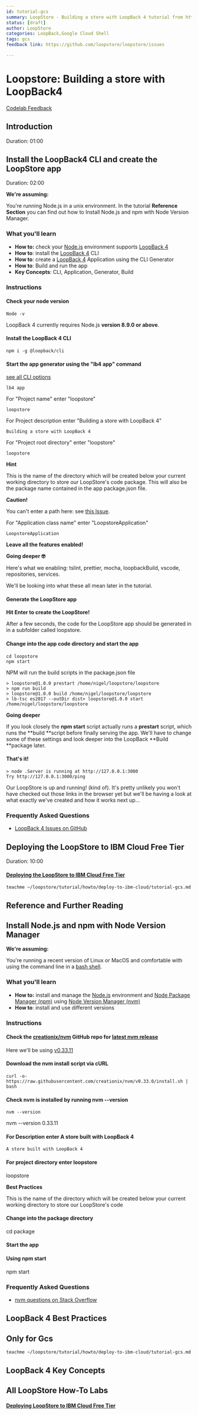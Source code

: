 ```yaml
---
id: tutorial-gcs
summary: LoopStore - Building a store with LoopBack 4 tutorial from https://github.com/loopstore/loopstore
status: [draft]
author: LoopStore
categories: LoopBack,Google Cloud Shell
tags: gcs
feedback link: https://github.com/loopstore/loopstore/issues

---
```


# Loopstore: Building a store with LoopBack4

[Codelab Feedback](https://github.com/loopstore/loopstore/issues)


## Introduction
Duration: 01:00



## Install the LoopBack4 CLI and create the LoopStore app
Duration: 02:00


<aside class="special">

**We're assuming:**

You're running Node.js in a unix environment. In the tutorial **Reference Section** you can find out how to Install Node.js and npm with Node Version Manager. 
</aside>

### What you'll learn

* **How to:** check your  [Node.js](https://nodejs.org) environment supports  [LoopBack 4](https://v4.loopback.io/)
* **How to**: install the  [LoopBack 4](https://v4.loopback.io/) CLI
* **How to**: create a  [LoopBack 4](https://v4.loopback.io/) Application using the CLI Generator
* **How to**: Build and run the app
* **Key Concepts**: CLI, Application, Generator, Build

### Instructions

#### Check your node version

    Node -v

LoopBack 4 currently requires Node.js **version 8.9.0 or above**.

#### Install the LoopBack 4 CLI

    npm i -g @loopback/cli

#### Start the app generator using the "lb4 app" command

[see all CLI options](https://github.com/strongloop/loopback-next/blob/master/packages/cli/README.md)

    lb4 app

For "Project name" enter "loopstore"

    loopstore

For Project description enter "Building a store with LoopBack 4"

    Building a store with LoopBack 4

For "Project root directory" enter "loopstore"

    loopstore

<aside class="special">

**Hint**

This is the name of the directory which will be created below your current working directory to store our LoopStore's code package. This will also be the package name contained in the app package.json file.
</aside>

**Caution!**

You can't enter a path here: see  [this Issue](https://github.com/strongloop/loopback-next/issues/2092).

For "Application class name" enter "LoopstoreApplication"

    LoopstoreApplication

**Leave all the features enabled!**

<aside class="special">

**Going deeper 🤓**

Here's what we enabling: tslint, prettier, mocha, loopbackBuild, vscode, repositories, services.

We'll be looking into what these all mean later in the tutorial.
</aside>

#### Generate the LoopStore app

**Hit Enter to create the LoopStore!**

After a few seconds, the code for the LoopStore app should be generated in in a subfolder called loopstore.

#### Change into the app code directory and start the app

    cd loopstore
    npm start

NPM will run the build scripts in the <walkthrough-editor-open-file  filePath="test-cloudshell-tutorial/loopstore/package.json" text="">package.json</walkthrough-editor-open-file> file

```
> loopstore@1.0.0 prestart /home/nigel/loopstore/loopstore
> npm run build
> loopstore@1.0.0 build /home/nigel/loopstore/loopstore
> lb-tsc es2017 --outDir dist> loopstore@1.0.0 start /home/nigel/loopstore/loopstore
```

<aside class="special">

**Going deeper**

If you look closely the **npm start** script actually runs a **prestart** script, which runs the **build **script before finally serving the app. We'll have to change some of these settings and look deeper into the LoopBack **Build **package later.
</aside>

#### That's it!

```
> node .Server is running at http://127.0.0.1:3000
Try http://127.0.0.1:3000/ping
```

Our LoopStore is up and running! (kind of). It's pretty unlikely you won't have checked out those links in the browser yet but we'll be having a look at what exactly we've created and how it works next up...

### Frequently Asked Questions

*  [LoopBack 4 Issues on GitHub](https://github.com/strongloop/loopback-next/issues)


## Deploying the LoopStore to IBM Cloud Free Tier
Duration: 10:00


####  [Deploying the LoopStore to IBM Cloud Free Tier](https://console.cloud.google.com/cloudshell/open?tutorial=loopstore/tutorial/howto/deploy-to-ibm-cloud/tutorial-gcs.md)

    teachme ~/loopstore/tutorial/howto/deploy-to-ibm-cloud/tutorial-gcs.md



## Reference and Further Reading




## Install Node.js and npm with Node Version Manager



<aside class="special">

**We're assuming:**

You're running a recent version of Linux or MacOS and comfortable with using the command line in a   [bash shell](https://en.wikipedia.org/wiki/Bash_(Unix_shell)). 
</aside>

### What you'll learn

* **How to:** install and manage the   [Node.js](https://nodejs.org) environment and  [Node Package Manager (npm)](https://www.npmjs.com) using  [Node Version Manager (nvm)](https://github.com/creationix/nvm)
* **How to**: install and use different versions 

### Instructions

#### Check the  [creationix/nvm](https://github.com/creationix/nvm) GitHub repo for  [latest nvm release](https://github.com/strongloop/loopback-next/blob/master/packages/cli/README.md)

Here we'll be using  [v0.33.11](https://github.com/creationix/nvm/releases/tag/v0.33.11) 

#### Download the nvm install script via cURL

    curl -o- https://raw.githubusercontent.com/creationix/nvm/v0.33.0/install.sh | bash

#### Check nvm is installed by running **nvm --version**

    nvm --version

nvm --version
0.33.11

#### For **Description** enter **A store built with LoopBack 4**

    A store built with LoopBack 4

#### For **project directory** enter **loopstore**

loopstore

<aside class="special">

**Best Practices**

This is the name of the directory which will be created below your current working directory to store our LoopStore's code
</aside>

#### Change into the package directory

cd package

#### Start the app 

#### Using npm start

npm start

### Frequently Asked Questions

*  [nvm questions on Stack Overflow](https://stackoverflow.com/search?q=NVM)


## LoopBack 4 Best Practices




## Only for Gcs



    teachme ~/loopstore/tutorial/howto/deploy-to-ibm-cloud/tutorial-gcs.md



## LoopBack 4 Key Concepts




## All LoopStore How-To Labs



####  [Deploying LoopStore to IBM Cloud Free Tier](http://how-to-labs_deploy_to_ibm_cloud)

